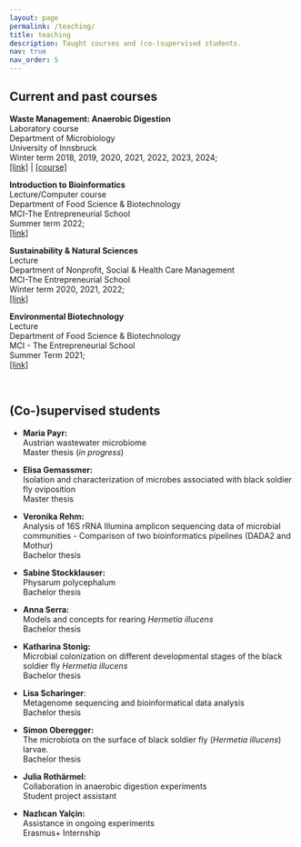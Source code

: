 ```yaml
---
layout: page
permalink: /teaching/
title: teaching
description: Taught courses and (co-)supervised students.
nav: true
nav_order: 5
---
```


## Current and past courses

**Waste Management: Anaerobic Digestion**  
Laboratory course  
Department of Microbiology  
University of Innsbruck  
Winter term 2018, 2019, 2020, 2021, 2022, 2023, 2024;  
[[link]](https://uibk.ac.at/microbiology/) | [[course]](https://tklammsteiner.github.io/waste-management-course/)  

**Introduction to Bioinformatics**  
Lecture/Computer course  
Department of Food Science & Biotechnology  
MCI-The Entrepreneurial School  
Summer term 2022;  
[[link]](https://mci.edu/de/forschung/schwerpunkte/food-science-biotechnology)

**Sustainability & Natural Sciences**  
Lecture  
Department of Nonprofit, Social & Health Care Management  
MCI-The Entrepreneurial School  
Winter term 2020, 2021, 2022;  
[[link]](https://mci.edu/en/study/bachelor/nonprofit-social-health-care-management)

**Environmental Biotechnology**  
Lecture  
Department of Food Science & Biotechnology  
MCI - The Entrepreneurial School  
Summer Term 2021;  
[[link]](https://mci.edu/de/forschung/schwerpunkte/food-science-biotechnology)

<br>

## (Co-)supervised students

- **Maria Payr:**  
Austrian wastewater microbiome  
Master thesis (*in progress*)

- **Elisa Gemassmer:**  
Isolation and characterization of microbes associated with black soldier fly oviposition  
Master thesis

- **Veronika Rehm:**  
Analysis of 16S rRNA Illumina amplicon sequencing data of microbial communities -
Comparison of two bioinformatics pipelines (DADA2 and Mothur)  
Bachelor thesis

- **Sabine Stockklauser:**  
Physarum polycephalum  
Bachelor thesis  

- **Anna Serra:**  
Models and concepts for rearing *Hermetia illucens*  
Bachelor thesis  

- **Katharina Stonig:**  
Microbial colonization on different developmental stages of the black soldier fly *Hermetia illucens*  
Bachelor thesis

- **Lisa Scharinger**:  
Metagenome sequencing and bioinformatical data analysis  
Bachelor thesis

- **Simon Oberegger:**  
The microbiota on the surface of black soldier fly (*Hermetia illucens*) larvae.  
Bachelor thesis

- **Julia Rothärmel:**  
Collaboration in anaerobic digestion experiments  
Student project assistant

- **Nazlıcan Yalçin:**  
Assistance in ongoing experiments  
Erasmus+ Internship
